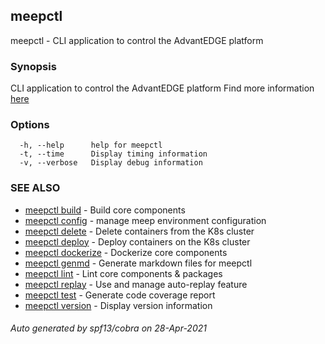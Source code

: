 ## meepctl

meepctl - CLI application to control the AdvantEDGE platform

### Synopsis

CLI application to control the AdvantEDGE platform
Find more information [here](https://github.com/InterDigitalInc/AdvantEDGE/blob/master/docs/meepctl/meepctl.md)

### Options

```
  -h, --help      help for meepctl
  -t, --time      Display timing information
  -v, --verbose   Display debug information
```

### SEE ALSO

* [meepctl build](meepctl_build.md)	 - Build core components
* [meepctl config](meepctl_config.md)	 - manage meep environment configuration
* [meepctl delete](meepctl_delete.md)	 - Delete containers from the K8s cluster
* [meepctl deploy](meepctl_deploy.md)	 - Deploy containers on the K8s cluster
* [meepctl dockerize](meepctl_dockerize.md)	 - Dockerize core components
* [meepctl genmd](meepctl_genmd.md)	 - Generate markdown files for meepctl
* [meepctl lint](meepctl_lint.md)	 - Lint core components & packages
* [meepctl replay](meepctl_replay.md)	 - Use and manage auto-replay feature
* [meepctl test](meepctl_test.md)	 - Generate code coverage report
* [meepctl version](meepctl_version.md)	 - Display version information

###### Auto generated by spf13/cobra on 28-Apr-2021
